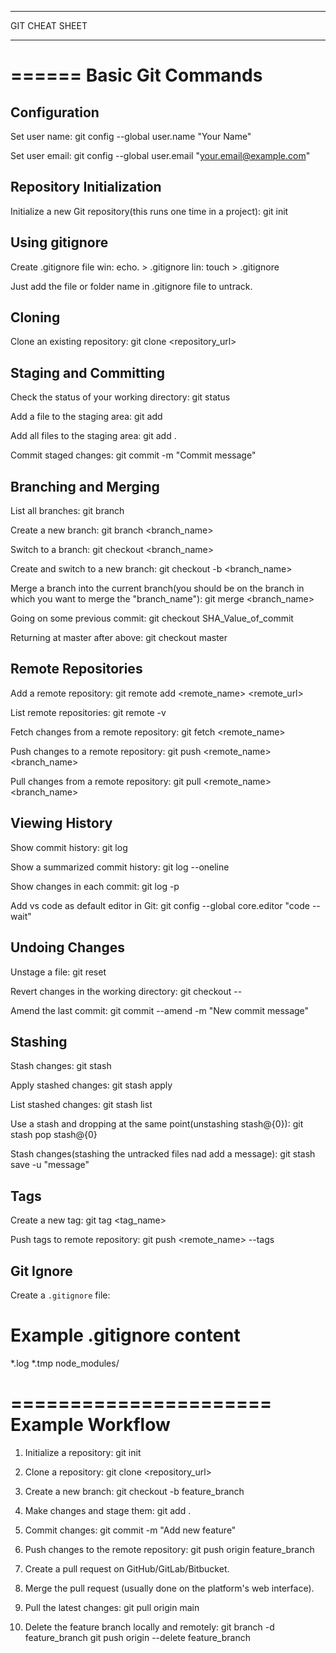**********************
GIT CHEAT SHEET
**********************
======
Basic Git Commands
======================

Configuration
-------------
Set user name:
git config --global user.name "Your Name"

Set user email:
git config --global user.email "your.email@example.com"

Repository Initialization
-------------------------
Initialize a new Git repository(this runs one time in a project):
git init  

Using gitignore
----------------------
Create .gitignore file 
win: echo. > .gitignore
lin: touch > .gitignore

Just add the file or folder name in .gitignore file to untrack.

Cloning
-------
Clone an existing repository:
git clone <repository_url>

Staging and Committing
----------------------
Check the status of your working directory:
git status

Add a file to the staging area:
git add <file>

Add all files to the staging area:
git add .

Commit staged changes:
git commit -m "Commit message"

Branching and Merging
---------------------
List all branches:
git branch

Create a new branch:
git branch <branch_name>

Switch to a branch:
git checkout <branch_name>

Create and switch to a new branch:
git checkout -b <branch_name>

Merge a branch into the current branch(you should be on the branch in which you want to merge the "branch_name"):
git merge <branch_name>

Going on some previous commit:
git checkout SHA_Value_of_commit

Returning at master after above:
git checkout master

Remote Repositories
-------------------
Add a remote repository:
git remote add <remote_name> <remote_url>

List remote repositories:
git remote -v

Fetch changes from a remote repository:
git fetch <remote_name>

Push changes to a remote repository:
git push <remote_name> <branch_name>

Pull changes from a remote repository:
git pull <remote_name> <branch_name>

Viewing History
---------------
Show commit history:
git log

Show a summarized commit history:
git log --oneline

Show changes in each commit:
git log -p

Add vs code as default editor in Git:
git config --global core.editor "code --wait"

Undoing Changes
---------------
Unstage a file:
git reset <file>

Revert changes in the working directory:
git checkout -- <file>

Amend the last commit:
git commit --amend -m "New commit message"

Stashing
--------
Stash changes:
git stash

Apply stashed changes:
git stash apply

List stashed changes:
git stash list

Use a stash and dropping at the same point(unstashing stash@{0}):
git stash pop stash@{0}

Stash changes(stashing the untracked files nad add a message):
git stash save -u "message"

Tags
----
Create a new tag:
git tag <tag_name>

Push tags to remote repository:
git push <remote_name> --tags

Git Ignore
----------
Create a `.gitignore` file:
# Example .gitignore content
*.log
*.tmp
node_modules/

======================
Example Workflow
======================
1. Initialize a repository:
   git init

2. Clone a repository:
   git clone <repository_url>

3. Create a new branch:
   git checkout -b feature_branch

4. Make changes and stage them:
   git add .

5. Commit changes:
   git commit -m "Add new feature"

6. Push changes to the remote repository:
   git push origin feature_branch

7. Create a pull request on GitHub/GitLab/Bitbucket.

8. Merge the pull request (usually done on the platform's web interface).

9. Pull the latest changes:
   git pull origin main

10. Delete the feature branch locally and remotely:
    git branch -d feature_branch
    git push origin --delete feature_branch